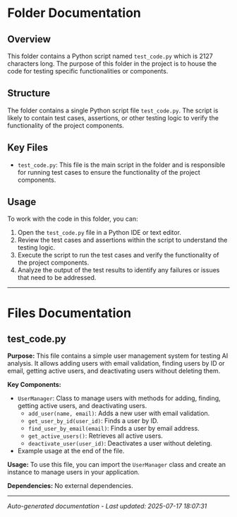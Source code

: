 # Folder Documentation

## Overview
This folder contains a Python script named `test_code.py` which is 2127 characters long. The purpose of this folder in the project is to house the code for testing specific functionalities or components.

## Structure
The folder contains a single Python script file `test_code.py`. The script is likely to contain test cases, assertions, or other testing logic to verify the functionality of the project components.

## Key Files
- `test_code.py`: This file is the main script in the folder and is responsible for running test cases to ensure the functionality of the project components.

## Usage
To work with the code in this folder, you can:
1. Open the `test_code.py` file in a Python IDE or text editor.
2. Review the test cases and assertions within the script to understand the testing logic.
3. Execute the script to run the test cases and verify the functionality of the project components.
4. Analyze the output of the test results to identify any failures or issues that need to be addressed.

---

# Files Documentation

## test_code.py

**Purpose:** This file contains a simple user management system for testing AI analysis. It allows adding users with email validation, finding users by ID or email, getting active users, and deactivating users without deleting them.

**Key Components:**
- `UserManager`: Class to manage users with methods for adding, finding, getting active users, and deactivating users.
  - `add_user(name, email)`: Adds a new user with email validation.
  - `get_user_by_id(user_id)`: Finds a user by ID.
  - `find_user_by_email(email)`: Finds a user by email address.
  - `get_active_users()`: Retrieves all active users.
  - `deactivate_user(user_id)`: Deactivates a user without deleting.
- Example usage at the end of the file.

**Usage:** To use this file, you can import the `UserManager` class and create an instance to manage users in your application.

**Dependencies:** No external dependencies.

---
*Auto-generated documentation - Last updated: 2025-07-17 18:07:31*

